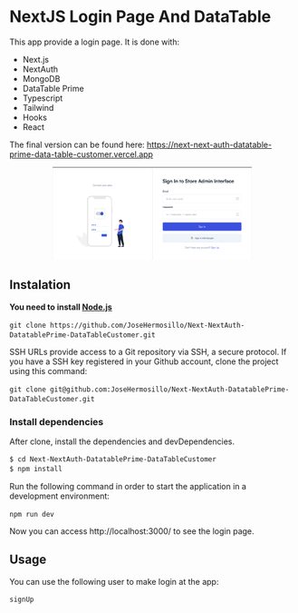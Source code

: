 # NextJS Login Page And DataTable

This app provide a login page. It is done with:

  - Next.js
  - NextAuth
  - MongoDB
  - DataTable Prime
  - Typescript
  - Tailwind 
  - Hooks
  - React

The final version can be found here: https://next-next-auth-datatable-prime-data-table-customer.vercel.app

<p align="center">
    <a target="_blank" href="https://next-next-auth-datatable-prime-data-table-customer.vercel.app">
      <img src="./public/images/app-login.PNG" width="70%"/>
    </a>
</p>

## Instalation

**You need to install [Node.js](https://nodejs.org/en/download/)**

```git clone https://github.com/JoseHermosillo/Next-NextAuth-DatatablePrime-DataTableCustomer.git```

SSH URLs provide access to a Git repository via SSH, a secure protocol. If you have a SSH key registered in your Github account, clone the project using this command:

```git clone git@github.com:JoseHermosillo/Next-NextAuth-DatatablePrime-DataTableCustomer.git```

### Install dependencies

After clone, install the dependencies and devDependencies.

```sh
$ cd Next-NextAuth-DatatablePrime-DataTableCustomer
$ npm install
```

Run the following command in order to start the application in a development environment:

```npm run dev```

Now you can access http://localhost:3000/ to see the login page.

## Usage

You can use the following user to make login at the app:

```
signUp
```
